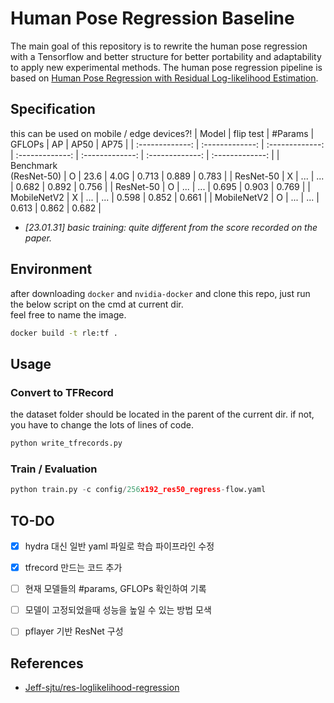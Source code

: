 # Human Pose Regression Baseline
The main goal of this repository is to rewrite the human pose regression with a Tensorflow and better structure for better portability and adaptability to apply new experimental methods. The human pose regression pipeline is based on [Human Pose Regression with Residual Log-likelihood Estimation](https://arxiv.org/abs/2107.11291). <br>

## Specification
this can be used on mobile / edge devices?!
| Model | flip test | #Params | GFLOPs | AP | AP50 | AP75 |
| :-------------: | :-------------: | :-------------: | :-------------: | :-------------: | :-------------: | :-------------: |
| Benchmark<br>(ResNet-50) | O | 23.6 | 4.0G | 0.713 | 0.889 | 0.783 |
| ResNet-50 | X | ... | ... | 0.682 | 0.892 | 0.756 |
| ResNet-50 | O | ... | ... | 0.695 | 0.903 | 0.769 |
| MobileNetV2 | X | ... | ... | 0.598 | 0.852 | 0.661 |
| MobileNetV2 | O | ... | ... | 0.613 | 0.862 | 0.682 |
- _[23.01.31] basic training: quite different from the score recorded on the paper._

## Environment
after downloading `docker` and `nvidia-docker` and clone this repo, just run the below script on the cmd at current dir. <br>
feel free to name the image.
```bash
docker build -t rle:tf .
```

## Usage
### Convert to TFRecord
the dataset folder should be located in the parent of the current dir. if not, you have to change the lots of lines of code.
```python
python write_tfrecords.py
```

### Train / Evaluation
```python
python train.py -c config/256x192_res50_regress-flow.yaml
```

## TO-DO
- [x] hydra 대신 일반 yaml 파일로 학습 파이프라인 수정
- [x] tfrecord 만드는 코드 추가
- [ ] 현재 모델들의 #params, GFLOPs 확인하여 기록
- [ ] 모델이 고정되었을때 성능을 높일 수 있는 방법 모색
- [ ] pflayer 기반 ResNet 구성


## References
- [Jeff-sjtu/res-loglikelihood-regression](https://github.com/Jeff-sjtu/res-loglikelihood-regression)
